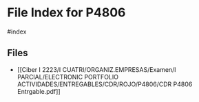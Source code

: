 # File Index for P4806
#index

## Files

- [[Ciber I 2223/I CUATRI/ORGANIZ.EMPRESAS/Examen/I PARCIAL/ELECTRONIC PORTFOLIO ACTIVIDADES/ENTREGABLES/CDR/ROJO/P4806/CDR P4806 Entrgable.pdf]]
